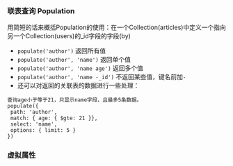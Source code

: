  ### 联表查询 Population  
 用简短的话来概括Population的使用：在一个Collection(articles)中定义一个指向另一个Collection(users)的_id字段的字段(by)
 - `populate('author')` 返回所有值
 - `populate('author', 'name')` 返回单个值
 - `populate('author', 'name age')` 返回多个值
 - `populate('author', 'name -_id')` 不返回某些值，键名前加`-`
 - 还可以对返回的关联表的数据进行一些处理：
 ```
 查询age小于等于21，只显示name字段，且最多5条数据。
populate({   
  path: 'author',   
  match: { age: { $gte: 21 }},   
  select: 'name',   
  options: { limit: 5 }   
})
 ```
 ### 虚拟属性
 
 